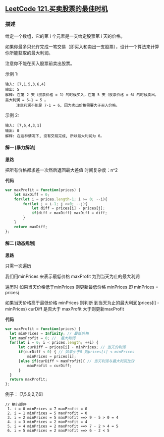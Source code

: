 ## [LeetCode 121.买卖股票的最佳时机](https://leetcode-cn.com/problems/best-time-to-buy-and-sell-stock/)
### 描述

给定一个数组，它的第 i 个元素是一支给定股票第 i 天的价格。

如果你最多只允许完成一笔交易（即买入和卖出一支股票），设计一个算法来计算你所能获取的最大利润。

注意你不能在买入股票前卖出股票。

示例 1:
```
输入: [7,1,5,3,6,4]
输出: 5
解释: 在第 2 天（股票价格 = 1）的时候买入，在第 5 天（股票价格 = 6）的时候卖出，最大利润 = 6-1 = 5 。
     注意利润不能是 7-1 = 6, 因为卖出价格需要大于买入价格。
```
示例 2:
```
输入: [7,6,4,3,1]
输出: 0
解释: 在这种情况下, 没有交易完成, 所以最大利润为 0。
```

#### 解一 [暴力解法]
**思路**

把所有价格都求差一次然后返回最大差值 时间复杂度：n^2

**代码**
```Javascript 
var maxProfit = function(prices) {
    let maxDiff = 0;
    for(let i = prices.length-1; i >= 0; --i){
        for(let j = i-1; j >=0; --j){
            let diff = prices[i] - prices[j];
            if(diff > maxDiff) maxDiff = diff;
        }
    }
    return maxDiff;
};
```

#### 解二 [动态规划]
**思路**

只需一次遍历

我们用minPrices 来表示最低价格 maxProfit 为到当天为止的最大利润

遍历时 如果当天价格低于minPrices 则更新最低价格 minPrices 即 minPrices = prices[i](当天的价格)

如果当天价格高于最低价格 minPrices 则判断 到当天为止的最大利润(prices[i] - minPrices) curDiff 是否大于 maxProfit  大于则更新maxProfit


**代码**
```Javascript 
var maxProfit = function(prices) {
  let minPrices = Infinity; // 最低价格
  let maxProfit = 0; //  最大利润
  for(let i = 0; i < prices.length; ++i) {
      let curDiff = prices[i] - minPrices; // 当天的利润
      if(curDiff < 0) { // 如果小于0 则prices[i] < minPrices 
          minPrices = prices[i];
      }else if(curDiff > maxProfit){ // 当天利润与最大利润比较
          maxProfit = curDiff;
      }
  }
  return maxProfit;
};
```
例子： [7,5,9,2,7,6]
```
// 执行顺序
 1. i = 0 minPrices = 7 maxProfit = 0  
 2. i = 1 minPrices = 5 maxProfit = 0
 3. i = 2 minPrices = 5 maxProfit ==> 9 - 5 > 0 = 4
 4. i = 3 minPrices = 2 maxProfit = 4
 5. i = 4 minPrices = 2 maxProfit ==> 7 - 2 > 4 = 5
 6. i = 5 minPrices = 2 maxProfit ==> 6 - 2 < 5
```
